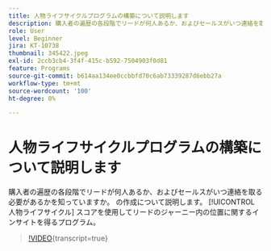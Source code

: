 ```yaml
---
title: 人物ライフサイクルプログラムの構築について説明します
description: 購入者の遍歴の各段階でリードが何人あるか、およびセールスがいつ連絡を取る必要があるかを知っていますか。 の作成について説明します。 [!UICONTROL 人物ライフサイクル] スコアを使用してリードのジャーニー内の位置に関するインサイトを得るプログラム。
role: User
level: Beginner
jira: KT-10738
thumbnail: 345422.jpeg
exl-id: 2ccb3cb4-3f4f-415c-b592-7504903f0d81
feature: Programs
source-git-commit: b614aa134ee0ccbbfd70c6ab73339287d6ebb27a
workflow-type: tm+mt
source-wordcount: '100'
ht-degree: 0%

---
```


# 人物ライフサイクルプログラムの構築について説明します

購入者の遍歴の各段階でリードが何人あるか、およびセールスがいつ連絡を取る必要があるかを知っていますか。 の作成について説明します。 [!UICONTROL 人物ライフサイクル] スコアを使用してリードのジャーニー内の位置に関するインサイトを得るプログラム。

>[!VIDEO](https://video.tv.adobe.com/v/345422/?quality=12&learn=on){transcript=true}
